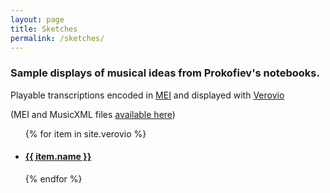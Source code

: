 ```yaml
---
layout: page
title: Sketches
permalink: /sketches/
---
```

### Sample displays of musical ideas from Prokofiev's notebooks.

Playable transcriptions encoded in [MEI](https://music-encoding.org/) and displayed with [Verovio](https://www.verovio.org/index.xhtml)

(MEI and MusicXML files [available here](../data-files))

<!-- Verovio document collection -->

<ul>
  {% for item in site.verovio %}
    <li>
      <h4><a href="{{ site.baseurl }}/verovio/{{ item.shortname }}/">{{ item.name }}</a></h4>
    </li>
  {% endfor %}
</ul>
